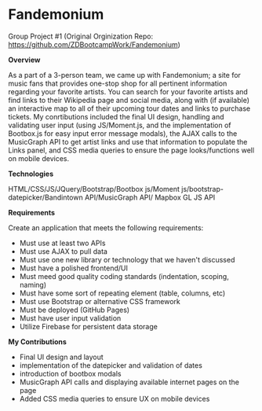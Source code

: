 # Fandemonium

Group Project #1 (Original Orginization Repo: https://github.com/ZDBootcampWork/Fandemonium)

**Overview**

As a part of a 3-person team, we came up with Fandemonium; a site for music fans that provides one-stop
shop for all pertinent information regarding your favorite artists. You can search for your favorite artists and
find links to their Wikipedia page and social media, along with (if available) an interactive map to all of their
upcoming tour dates and links to purchase tickets. My conrtibutions included the final UI design, handling and validating
user input (using JS/Moment.js, and the implementation of Bootbox.js for easy input error message modals), the AJAX
calls to the MusicGraph API to get artist links and use that information to populate the Links panel, and CSS media
queries to ensure the page looks/functions well on mobile devices.

**Technologies**

HTML/CSS/JS/JQuery/Bootstrap/Bootbox js/Moment js/bootstrap-datepicker/Bandintown API/MusicGraph API/ Mapbox GL JS API 

**Requirements**

Create an application that meets the following requirements:
- Must use at least two APIs 
- Must use AJAX to pull data
- Must use one new library or technology that we haven't discussed
- Must have a polished frontend/UI
- Must meed good quality coding standards (indentation, scoping, naming)
- Must have some sort of repeating element (table, columns, etc)
- Must use Bootstrap or alternative CSS framework
- Must be deployed (GitHub Pages)
- Must have user input validation
- Utilize Firebase for persistent data storage 

**My Contributions**
- Final UI design and layout
- implementation of the datepicker and validation of dates
- introduction of bootbox modals
- MusicGraph API calls and displaying available internet pages on the page
- Added CSS media queries to ensure UX on mobile devices
